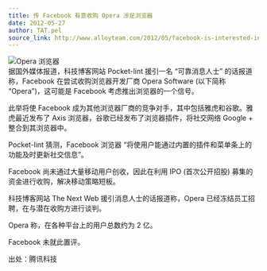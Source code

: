 ```yaml
---
title: 传 Facebook 有意收购 Opera 涉足浏览器
date: 2012-05-27
author: TAT.pel
source_link: http://www.alloyteam.com/2012/05/facebook-is-interested-in-acquiring-the-opera/
---
```


![](http://www.alloyteam.com/wp-content/uploads/2012/05/f7426d8d24935c44b21bba18-300x207.png "Opera 浏览器")  
据国外媒体报道，科技博客网站 Pocket-lint 援引一名 “可靠消息人士” 的话报道称，Facebook 在尝试收购浏览器开发厂商 Opera Software (以下简称 “Opera”)，这可能是 Facebook 考虑推出浏览器的一个信号。

此举将使 Facebook 成为其他浏览器厂商的竞争对手，其中包括雅虎和谷歌。雅虎最近发布了 Axis 浏览器，谷歌已经发布了浏览器插件，将社交网络 Google + 整合到其浏览器中。

Pocket-lint 猜测，Facebook 浏览器 “将使用户能通过内置的插件和菜单条上的功能及时更新社交信息”。

Facebook 尚未通过大量移动用户创收，因此在利用 IPO (首次公开招股) 募集的资金进行收购，解决移动策略短板。

科技博客网站 The Next Web 援引消息人士的话报道称，Opera 已经冻结员工招聘，在与潜在收购方进行谈判。

Opera 称，在各种平台上的用户总数约为 2 亿。

Facebook 未就此置评。

出处：腾讯科技